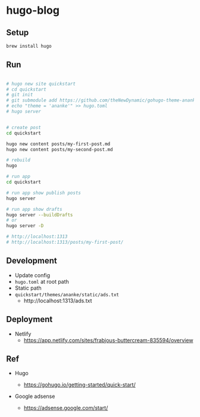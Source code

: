 # hugo-blog

## Setup

```bash
brew install hugo
```

## Run

```bash

# hugo new site quickstart
# cd quickstart
# git init
# git submodule add https://github.com/theNewDynamic/gohugo-theme-ananke.git themes/ananke
# echo "theme = 'ananke'" >> hugo.toml
# hugo server


# create post
cd quickstart

hugo new content posts/my-first-post.md
hugo new content posts/my-second-post.md

# rebuild
hugo

# run app
cd quickstart

# run app show publish posts
hugo server

# run app show drafts
hugo server --buildDrafts
# or
hugo server -D

# http://localhost:1313
# http://localhost:1313/posts/my-first-post/
```

## Development

- Update config
 - `hugo.toml` at root path
- Static path
 - `quickstart/themes/ananke/static/ads.txt`
 	- http://localhost:1313/ads.txt


## Deployment

- Netlify
	- https://app.netlify.com/sites/frabjous-buttercream-835594/overview

## Ref

- Hugo
	- https://gohugo.io/getting-started/quick-start/

- Google adsense
	- https://adsense.google.com/start/